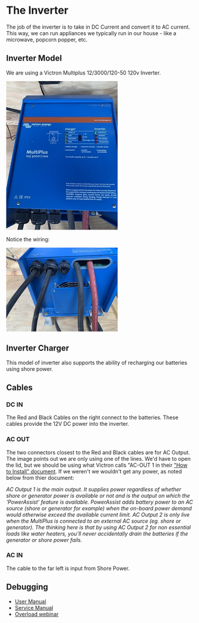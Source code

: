 # The Inverter
The job of the inverter is to take in DC Current and convert it to AC current.  This way, we can run appliances we typically run in our house - like a microwave, popcorn popper, etc.
## Inverter Model
We are using a Victron Multiplus 12/3000/120-50 120v Inverter.

![inverter from the top](./images/inverter.jpeg)

Notice the wiring:

![inverter from the side](./images/inverter_side.jpeg)
## Inverter Charger
This model of inverter also supports the ability of recharging our batteries using shore power. 

## Cables

### DC IN
The Red and Black Cables on the right connect to the batteries.  These cables provide the 12V DC power into the inverter.

### AC OUT
The two connectors closest to the Red and Black cables are for AC Output.  The image points out we are only using one of the lines.  We'd have to open the lid, but we should be using what Victron calls "AC-OUT 1 in their ["How to Install" document](https://www.victronenergy.com/blog/2020/10/30/how-to-install-a-multiplus-inverter-charger/).  If we weren't we wouldn't get any power, as noted below from thier document:

 _AC Output 1 is the main output.  It supplies power regardless of whether shore or generator power is available or not and is the output on which the ‘PowerAssist’ feature is available. PowerAssist adds battery power to an AC source (shore or generator for example) when the on-board power demand would otherwise exceed the available current limit. AC Output 2 is only live when the MultiPlus is connected to an external AC source (eg. shore or generator). The thinking here is that by using AC Output 2 for non essential loads like water heaters, you’ll never accidentally drain the batteries if the generator or shore power fails._

 ### AC IN
 The cable to the far left is input from Shore Power.

 ## Debugging
 * [User Manual](https://www.victronenergy.com/upload/documents/User-Manual-MultiPlus-3k-120V-(firmware-xxxx4xx)-EN-ES.pdf)
 * [Service Manual](https://www.victronenergy.com/upload/documents/Service-Manual-MultiPlus-3k-120V-(firmware-xxxx4xx)-EN-ES.pdf)
 * [Overload webinar](https://www.youtube.com/watch?v=4SXtGIx0x5w)




